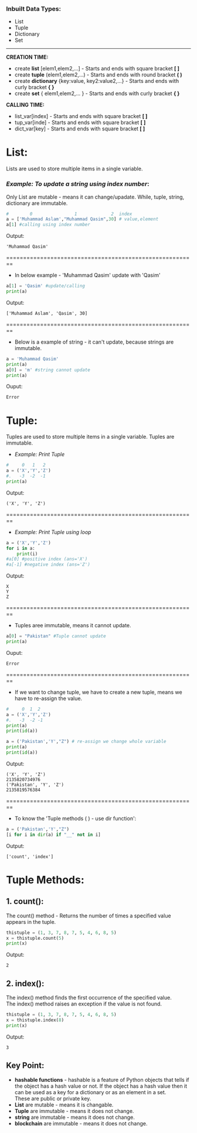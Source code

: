 ### Inbuilt Data Types:
* List
* Tuple
* Dictionary
* Set

---

**CREATION TIME:**

* create **list** [elem1,elem2,...] - Starts and ends with square bracket **[ ]**
* create **tuple** (elem1,elem2,...) - Starts and ends with round bracket **( )**
* create **dictionary** {key:value, key2:value2,...} - Starts and ends with curly bracket **{ }**
* create **set** { elem1,elem2,... } - Starts and ends with curly bracket **{ }**

**CALLING TIME:**
* list_var[index] - Starts and ends with square bracket **[ ]**
* tup_var[inde] - Starts and ends with square bracket **[ ]**
* dict_var[key] - Starts and ends with square bracket **[ ]**

# List:
Lists are used to store multiple items in a single variable.

### *Example: To update a string using index number*:
Only List are mutable - means it can change/upadate. While, tuple, string, dictionary are immutable.

```python
#        0                1             2  index
a = ['Muhammad Aslam',"Muhammad Qasim",30] # value,element
a[1] #calling using index number
```

Output:
```
'Muhammad Qasim'
```
========================================================

* In below example - 'Muhammad Qasim' update with 'Qasim'

```python
a[1] = 'Qasim' #update/calling
print(a)
```

Output:
```
['Muhammad Aslam', 'Qasim', 30]
```
========================================================

* Below is a example of string - it can't update, because strings are immutable. 

```python
a = 'Muhammad Qasim'
print(a)
a[0] = 'm' #string cannot update
print(a) 
```

Ouput:
```
Error
```

# Tuple:
Tuples are used to store multiple items in a single variable. Tuples are immutable. 

* *Example: Print Tuple*
```python
#     0   1   2
a = ('X','Y','Z')
#.   -3  -2  -1
print(a) 
```

Output:
```
('X', 'Y', 'Z')
```
========================================================

* *Example: Print Tuple using loop*
```python
a = ('X','Y','Z')
for i in a:
    print(i)
#a[0] #positive index (ans='X')
#a[-1] #negative index (ans='Z')
```

Output:
```
X
Y
Z
```
========================================================

* Tuples aree immutable, means it cannot update.
```python
a[0] = "Pakistan" #Tuple cannot update
print(a)
```

Ouput:
```
Error
```
========================================================

* If we want to change tuple, we have to create a new tuple, means we have to re-assign the value.
```python
#     0  1  2
a = ('X','Y','Z')
#.   -3  -2 -1
print(a)
print(id(a))

a = ('Pakistan','Y',"Z") # re-assign we change whole variable
print(a)
print(id(a))
```

Output:
```
('X', 'Y', 'Z')
2135820734976
('Pakistan', 'Y', 'Z')
2135819576384
```
========================================================

* To know the 'Tuple methods ( ) - use dir function':
```python
a = ('Pakistan','Y',"Z") 
[i for i in dir(a) if "__" not in i]
```

Output:
```
['count', 'index']
```

# Tuple Methods:
## 1. count():
The count() method - Returns the number of times a specified value appears in the tuple.

```python
thistuple = (1, 3, 7, 8, 7, 5, 4, 6, 8, 5)
x = thistuple.count(5)
print(x)
```

Output:
```
2
```

## 2. index():
The index() method finds the first occurrence of the specified value.\
The index() method raises an exception if the value is not found.

```python
thistuple = (1, 3, 7, 8, 7, 5, 4, 6, 8, 5)
x = thistuple.index(8)
print(x)
```

Output:
```
3
```

## Key Point:
* **hashable functions** - hashable is a feature of Python objects that tells if the object has a hash value or not. If the object has a hash value then it can be used as a key for a dictionary or as an element in a set. \
These are public or private key.
* **List** are mutable - means it is changable.
* **Tuple** are immutable - means it does not change.
* **string** are immutable - means it does not change.
* **blockchain** are immutable - means it does not change.